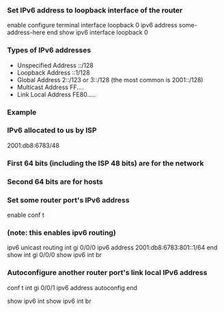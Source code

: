 
### Set IPv6 address to loopback interface of the router
enable
configure terminal 
interface loopback 0
ipv6 address some-address-here
end
show ipv6 interface loopback 0



### Types of IPv6 addresses
- Unspecified Address ::/128
- Loopback Address ::1/128
- Global Address 2::/123 or 3::/128 (the most common is 2001::/128)
- Multicast Address FF....
- Link Local Address FE80.....

### Example
### IPv6 allocated to us by ISP
2001:db8:6783/48
### First 64 bits (including the ISP 48 bits) are for the network
### Second 64 bits are for hosts



### Set some router port's IPv6 address
enable
conf t
### (note: this enables ipv6 routing)
ipv6 unicast routing
int gi 0/0/0
ipv6 address 2001:db8:6783:801::1/64
end
show int gi 0/0/0
show ipv6 int br

### Autoconfigure another router port's link local IPv6 address
conf t
int gi 0/0/1
ipv6 address autoconfig
end

show ipv6 int
show ipv6 int br










